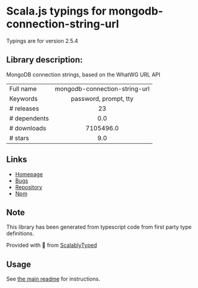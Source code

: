 
# Scala.js typings for mongodb-connection-string-url

Typings are for version 2.5.4

## Library description:
MongoDB connection strings, based on the WhatWG URL API

|                    |                 |
| ------------------ | :-------------: |
| Full name          | mongodb-connection-string-url |
| Keywords           | password, prompt, tty |
| # releases         | 23 |
| # dependents       | 0.0 |
| # downloads        | 7105496.0 |
| # stars            | 9.0 |

## Links
- [Homepage](https://github.com/mongodb-js/mongodb-connection-string-url)
- [Bugs](https://github.com/mongodb-js/mongodb-connection-string-url/issues)
- [Repository](https://github.com/mongodb-js/mongodb-connection-string-url)
- [Npm](https://www.npmjs.com/package/mongodb-connection-string-url)
    


## Note
This library has been generated from typescript code from first party type definitions.

Provided with :purple_heart: from [ScalablyTyped](https://github.com/oyvindberg/ScalablyTyped)

## Usage
See [the main readme](../../readme.md) for instructions.


